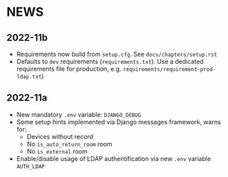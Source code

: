 # NEWS


## 2022-11b

* Requirements now build from `setup.cfg`. See `docs/chapters/setup.rst`
* Defaults to `dev` requirements (`requirements.txt`). Use a dedicated requirements file for production, e.g. `requirements/requirement-prod-ldap.txt`)

## 2022-11a

* New mandatory `.env` variable: `DJANGO_DEBUG`
* Some setup hints implemented via Django messages framework, warns for:
  * Devices without record
  * No `is_auto_return_room` room
  * No  `is_external` room
* Enable/disable usage of LDAP authentification via new `.env` variable `AUTH_LDAP`